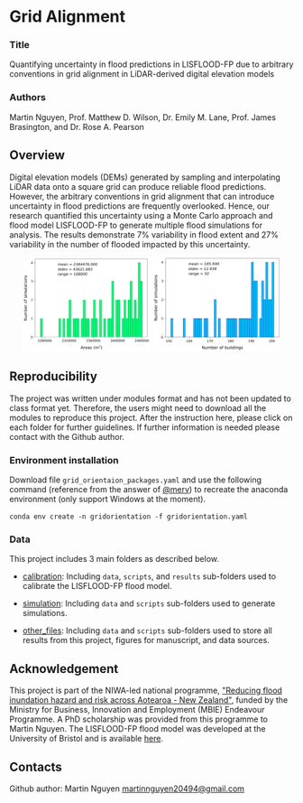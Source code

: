 # Grid Alignment

### Title

Quantifying uncertainty in flood predictions in LISFLOOD-FP due to arbitrary conventions in grid alignment in LiDAR-derived digital elevation models

### Authors

Martin Nguyen, Prof. Matthew D. Wilson, Dr. Emily M. Lane, Prof. James Brasington, and Dr. Rose A. Pearson

## Overview

Digital elevation models (DEMs) generated by sampling and interpolating LiDAR data onto a square grid can produce reliable flood predictions. However, the arbitrary conventions in grid alignment that can introduce uncertainty in flood predictions are frequently overlooked. Hence, our research quantified this uncertainty using a Monte Carlo approach and flood model LISFLOOD-FP to generate multiple flood simulations for analysis. The results demonstrate 7% variability in flood extent and 27% variability in the number of flooded impacted by this uncertainty.

<div align="center">
	<img width = "45%" src="https://github.com/Martin20494/Grid_Orientation/blob/main/other_files/data/All_results/Results_representative/S3_area.jpg">
	<img width = "45%" src="https://github.com/Martin20494/Grid_Orientation/blob/main/other_files/data/All_results/Results_representative/S3_building.jpg">
</div>

## Reproducibility

The project was written under modules format and has not been updated to class format yet. Therefore, the users might need to download all the modules to reproduce this project. After the instruction here, please click on each folder for further guidelines. If further information is needed please contact with the Github author.

### Environment installation

Download file ```grid_orientaion_packages.yaml``` and use the following command (reference from the answer of [@merv](https://stackoverflow.com/questions/76800978/conda-invalidversionspec-invalid-version-error-when-tryin-to-install-from-requi)) to recreate the anaconda environment (only support Windows at the moment).

```
conda env create -n gridorientation -f gridorientation.yaml
```

### Data

This project includes 3 main folders as described below.

- [calibration](https://github.com/Martin20494/Grid_Orientation/tree/main/calibration): Including `data`, `scripts`, and `results` sub-folders used to calibrate the LISFLOOD-FP flood model. 

- [simulation](https://github.com/Martin20494/Grid_Orientation/tree/main/simulation): Including `data` and `scripts` sub-folders used to generate simulations.

- [other_files](https://github.com/Martin20494/Grid_Orientation/tree/main/other_files): Including `data` and `scripts` sub-folders used to store all results from this project, figures for manuscript, and data sources.

## Acknowledgement

This project is part of the NIWA-led national programme, ["Reducing flood inundation hazard and risk across Aotearoa - New Zealand"](https://niwa.co.nz/hazards/ma-te-haumaru-o-nga-puna-wai-o-rakaihautu-ka-ora-mo-ake-tonu-increasing-flood), funded by the Ministry for Business, Innovation and Employment (MBIE) Endeavour Programme. A PhD scholarship was provided from this programme to Martin Nguyen. The LISFLOOD-FP flood model was developed at the University of Bristol and is available [here](https://www.seamlesswave.com/LISFLOOD8.0).

## Contacts

Github author: Martin Nguyen martinnguyen20494@gmail.com



